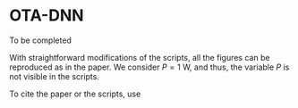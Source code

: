 # OTA-DNN
To be completed

With straightforward modifications of the scripts, all the figures can be reproduced as in the paper.
We consider $P=1$ W, and thus, the variable $P$ is not visible in the scripts.

To cite the paper or the scripts, use
